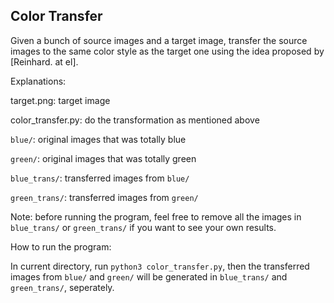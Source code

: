 ## Color Transfer
Given a bunch of source images and a target image, transfer the source images to the same color style as the target one using the idea proposed by [Reinhard. at el].


Explanations:

target.png: target image

color_transfer.py: do the transformation as mentioned above

`blue/`: original images that was totally blue

`green/`: original images that was totally green

`blue_trans/`: transferred images from `blue/`

`green_trans/`: transferred images from `green/`

Note: before running the program, feel free to remove all the images in `blue_trans/` or `green_trans/` if you want to see your own results.


How to run the program:

In current directory, run `python3 color_transfer.py`, then the transferred images from `blue/` and `green/` will be generated in `blue_trans/` and `green_trans/`, seperately.

